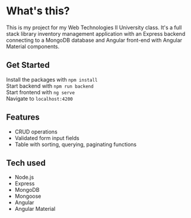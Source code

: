# What's this?

This is my project for my Web Technologies II University class.
It's a full stack library inventory management application with an Express backend connecting to a MongoDB database and Angular front-end with Angular Material components.

## Get Started

Install the packages with `npm install`  
Start backend with `npm run backend`  
Start frontend with `ng serve`  
Navigate to `localhost:4200`

## Features

- CRUD operations
- Validated form input fields
- Table with sorting, querying, paginating functions

## Tech used

- Node.js
- Express
- MongoDB
- Mongoose
- Angular
- Angular Material
